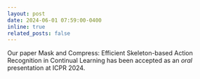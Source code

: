 ```yaml
---
layout: post
date: 2024-06-01 07:59:00-0400
inline: true
related_posts: false
---
```


Our paper Mask and Compress: Efficient Skeleton-based Action Recognition in Continual Learning has been accepted as an *oral* presentation at ICPR 2024.
